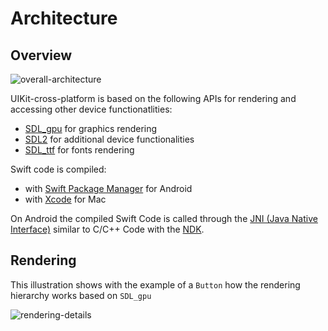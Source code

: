 # Architecture

## Overview
![overall-architecture](https://user-images.githubusercontent.com/10008938/42819122-e147ca8e-89d2-11e8-8227-454a98963953.png)

UIKit-cross-platform is based on the following APIs for rendering and accessing other device functionatlities:
- [SDL_gpu](https://github.com/grimfang4/sdl-gpu) for graphics rendering
- [SDL2](https://www.libsdl.org/) for additional device functionalities
- [SDL_ttf](https://www.libsdl.org/projects/SDL_ttf/) for fonts rendering

Swift code is compiled:
- with [Swift Package Manager](https://github.com/apple/swift-package-manager) for Android
- with [Xcode](https://developer.apple.com/xcode/) for Mac

On Android the compiled Swift Code is called through the [JNI (Java Native Interface)](https://docs.oracle.com/javase/7/docs/technotes/guides/jni/spec/jniTOC.html) similar to C/C++ Code with the [NDK](https://developer.android.com/ndk/).

## Rendering

This illustration shows with the example of a `Button` how the rendering hierarchy works based on `SDL_gpu`

![rendering-details](https://user-images.githubusercontent.com/10008938/27796338-f6831442-6009-11e7-8ec8-fa5e092136fe.png)